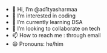 - 👋 Hi, I’m @ad1tyasharmaa
- 👀 I’m interested in coding
- 🌱 I’m currently learning DSA
- 💞️ I’m looking to collaborate on tech
- 📫 How to reach me : through email
- 😄 Pronouns: he/him

<!---
ad1tyasharmaa/ad1tyasharmaa is a ✨ special ✨ repository because its `README.md` (this file) appears on your GitHub profile.
You can click the Preview link to take a look at your changes.
--->
